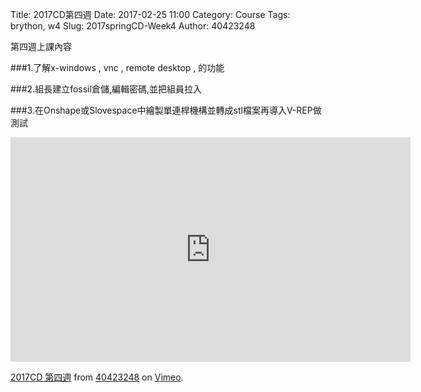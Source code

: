 Title: 2017CD第四週
Date: 2017-02-25 11:00
Category: Course
Tags: brython, w4
Slug: 2017springCD-Week4
Author: 40423248


第四週上課內容

###1.了解x-windows , vnc , remote desktop , 的功能

<!-- PELICAN_END_SUMMARY -->

###2.組長建立fossil倉儲,編輯密碼,並把組員拉入

###3.在Onshape或Slovespace中繪製單連桿機構並轉成stl檔案再導入V-REP做測試

<iframe src="https://player.vimeo.com/video/212761593" width="640" height="359" frameborder="0" webkitallowfullscreen mozallowfullscreen allowfullscreen></iframe>
<p><a href="https://vimeo.com/212761593">2017CD 第四週</a> from <a href="https://vimeo.com/user46447136">40423248</a> on <a href="https://vimeo.com">Vimeo</a>.</p>


